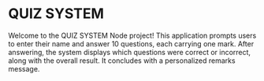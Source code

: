 # QUIZ SYSTEM

Welcome to the QUIZ SYSTEM Node project! This application prompts users to enter their name and answer 10 questions, each carrying one mark. After answering, the system displays which questions were correct or incorrect, along with the overall result. It concludes with a personalized remarks message.
